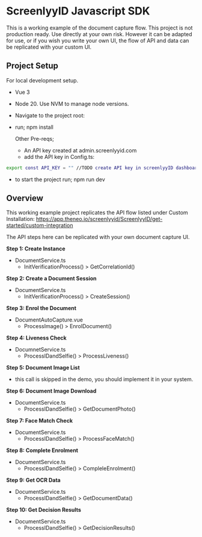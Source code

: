 # ScreenlyyID Javascript SDK

This is a working example of the document capture flow. 
This project is not production ready. Use directly at your own risk. However it can be adapted for use, or if you wish you write your own UI, the flow of API and data can be replicated with your custom UI.


## Project Setup

For local development setup.

- Vue 3
- Node 20. Use NVM to manage node versions.
- Navigate to the project root:
- run; npm install


  Other Pre-reqs;
   - An API key created at admin.screenlyyid.com
   - add the API key in Config.ts:

```sh
export const API_KEY = "" //TODO create API key in screenlyyID dashboard and put here.
```

- to start the project run; npm run dev
 



## Overview

This working example project replicates the API flow listed under Custom Installation: 
https://app.theneo.io/screenlyyid/ScreenlyyID/get-started/custom-integration

The API steps here can be replicated with your own document capture UI.

**Step 1: Create Instance**
  - DocumentService.ts
    - InitVerificationProcess() > GetCorrelationId()

**Step 2: Create a Document Session**
  - DocumentService.ts
    - InitVerificationProcess() > CreateSession()

**Step 3: Enrol the Document**
  - DocumentAutoCapture.vue
    - ProcessImage() > EnrolDocument()

**Step 4: Liveness Check**
  - DocumnetService.ts
    - ProcessIDandSelfie() > ProcessLiveness()

**Step 5: Document Image List**
  - this call is skipped in the demo, you should implement it in your system.

**Step 6: Document Image Download**
  - DocumentService.ts
    - ProcessIDandSelfie() > GetDocumentPhoto()

**Step 7: Face Match Check**
  - DocumentService.ts
    - ProcessIDandSelfie() > ProcessFaceMatch()

**Step 8: Complete Enrolment**
  - DocumentService.ts
    - ProcessIDandSelfie() > CompleleEnrolment()

**Step 9: Get OCR Data**
  - DocumentService.ts
    - ProcessIDandSelfie() > GetDocumentData()

**Step 10: Get Decision Results**
  - DocumentService.ts
    - ProcessIDandSelfie() > GetDecisionResults()

  
